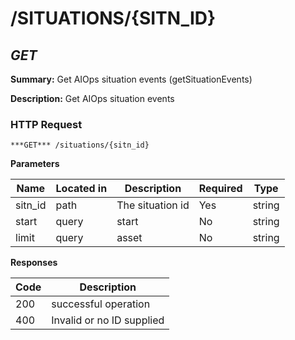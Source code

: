 # /SITUATIONS/{SITN_ID}
## ***GET***

**Summary:** Get AIOps situation events (getSituationEvents)

**Description:** Get AIOps situation events

### HTTP Request
`***GET*** /situations/{sitn_id}`

**Parameters**

| Name | Located in | Description | Required | Type |
| ---- | ---------- | ----------- | -------- | ---- |
| sitn_id | path | The situation id | Yes | string |
| start | query | start | No | string |
| limit | query | asset | No | string |

**Responses**

| Code | Description |
| ---- | ----------- |
| 200 | successful operation |
| 400 | Invalid or no ID supplied |
